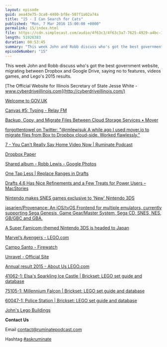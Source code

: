 ```yaml
---
layout: episode
guid: aea43e75-3ca8-4400-bf8e-507f1a02a74a
title: "15 - I Can Search for Cats"
published: "Mon, 7 Mar 2016 15:00:00 +0000"
permalink: 15/index.html
file: https://cdn.simplecast.com/audio/4f63c3/4f63c3a7-7625-4929-a4bc-1ef4cdcbca06/b9823773-6713-43e3-8aba-c5cf57b2fdbc/8b5693ee_tc.mp3?aid=rss_feed&feed=7Rzwf7P6
length: 51926383
duration: 00:53:45
summary: "This week John and Robb discuss who's got the best government website, migrating between Dropbox and Google Drive, saying no to features, videos games, and Lego's 2015 results."
episodeNumber: "15"
---
```


This week John and Robb discuss who's got the best government website, migrating between Dropbox and Google Drive, saying no to features, videos games, and Lego's 2015 results.

[The Official Website for Illinois Secretary of State Jesse White - www.cyberdriveillinois.com](http://cyberdriveillinois.com/)

[Welcome to GOV.UK](https://www.gov.uk/)

[Canvas #5: Typing - Relay FM](https://www.relay.fm/canvas/5)

[Backup, Copy, and Migrate Files Between Cloud Storage Services • Mover](https://mover.io/)

[forgottentowel on Twitter: "@rmlewisuk A while ago I used mover.io to migrate files from Box to Dropbox cloud-side. Worked flawlessly."](https://twitter.com/forgottentowel/status/702806654425890816)

[7 - You Can't Really Say Home Video Now | Ruminate Podcast](http://www.ruminatepodcast.com/7)

[Dropbox Paper](https://paper.dropbox.com/)

[Shared album - Robb Lewis - Google Photos](https://photos.google.com/share/AF1QipNXBxyC5Z7h4cN_o1HnmAHuf3x717XVZg6SHx_EYhLJFhJHCr6qP70zht9XuM2vtw?key=Z3FPSHRUR21CdmRoN1hZbC1PR2xSZ183blExTnRR)

[One Tap Less | Replace Ranges in Drafts](https://onetapless.com/replace-ranges-in-drafts)

[Drafts 4.6 Has Nice Refinements and a Few Treats for Power Users – MacStories](https://www.macstories.net/news/drafts-4-6-has-nice-refinements-and-a-few-treats-for-power-users/)

[Nintendo makes SNES games exclusive to 'New' Nintendo 3DS](http://www.engadget.com/2016/03/03/nintendo-makes-snes-games-exclusive-to-new-nintendo-3ds/)

[jasarien/Provenance: An iOS/tvOS Frontend for multiple emulators, currently supporting Sega Genesis, Game Gear/Master System, Sega CD, SNES, NES, GB/GBC and GBA.](https://github.com/jasarien/Provenance)

[A Super Famicom-themed Nintendo 3DS is headed to Japan](http://www.engadget.com/2016/03/04/snes-super-famicom-nintendo-3ds/)

[Marvel’s Avengers - LEGO.com](http://www.lego.com/en-gb/marvelsuperheroes/marvels-avengers)

[Campo Santo - Firewatch](http://www.firewatchgame.com/)

[Unravel - Official Site](http://www.unravelgame.com/en_GB.html)

[Annual result 2015 - About Us LEGO.com](http://www.lego.com/en-us/aboutus/events/annual-result-2015)

[41062-1: Elsa's Sparkling Ice Castle | Brickset: LEGO set guide and database](http://brickset.com/sets/41062-1/Elsa-s-Sparkling-Ice-Castle)

[75105-1: Millennium Falcon | Brickset: LEGO set guide and database](http://brickset.com/sets/75105-1/Millennium-Falcon)

[60047-1: Police Station | Brickset: LEGO set guide and database](http://brickset.com/sets/60047-1/Police-Station)

[John's Lego Buildings](http://rbbl.ws/shr/16/wps35RW8cU.jpg)

**Contact Us**

Email [contact@ruminatepodcast.com](mailto:contact@ruminatepodcast.com)

Hashtag [#askruminate](https://twitter.com/search?q=askruminate)
